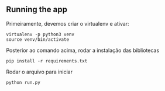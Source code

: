 ## Running the app

Primeiramente, devemos criar o virtualenv e ativar:

```
virtualenv -p python3 venv
source venv/bin/activate
```

Posterior ao comando acima, rodar a instalação das bibliotecas

```
pip install -r requirements.txt
```


Rodar o arquivo para iniciar 

```
python run.py
```
